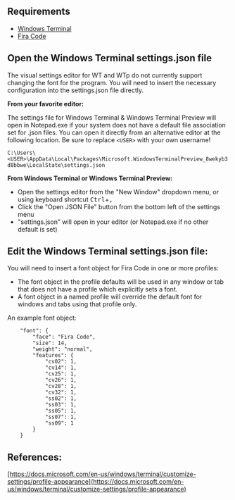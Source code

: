 ## Requirements

* [Windows Terminal](https://www.microsoft.com/store/productId/9N8G5RFZ9XK3)
* [Fira Code](https://github.com/tonsky/FiraCode/wiki/Installing)

## Open the Windows Terminal settings.json file

The visual settings editor for WT and WTp do not currently support changing the font for the program.  You will need to insert the necessary configuration into the settings.json file directly.

**From your favorite editor:**

The settings file for Windows Terminal & Windows Terminal Preview will open in Notepad.exe if your system does not have a default file association set for .json files.   You can open it directly from an alternative editor at the following location.  Be sure to replace `<USER>` with your own username!

`C:\Users\<USER>\AppData\Local\Packages\Microsoft.WindowsTerminalPreview_8wekyb3d8bbwe\LocalState\settings.json`

**From Windows Terminal or Windows Terminal Preview:**

* Open the settings editor from the "New Window" dropdown menu, or using keyboard shortcut <kbd>Ctrl</kbd>+<kbd>,</kbd>
* Click the "Open JSON File" button from the bottom left of the settings menu
* "settings.json" will open in your editor (or Notepad.exe if no other default is set)

## Edit the Windows Terminal settings.json file:

You will need to insert a font object for Fira Code in one or more profiles:

* The font object in the profile defaults will be used in any window or tab that does not have a profile which explicitly sets a font.
* A font object in a named profile will override the default font for windows and tabs using that profile only.

An example font object:
```    
    "font": {
        "face": "Fira Code",
        "size": 14,
        "weight": "normal",
        "features": {
            "cv02": 1, 
            "cv14": 1, 
            "cv25": 1, 
            "cv26": 1, 
            "cv28": 1, 
            "cv32": 1, 
            "ss02": 1, 
            "ss03": 1, 
            "ss05": 1, 
            "ss07": 1, 
            "ss09": 1
        }
    }
```

## References:
[https://docs.microsoft.com/en-us/windows/terminal/customize-settings/profile-appearance](https://docs.microsoft.com/en-us/windows/terminal/customize-settings/profile-appearance)

